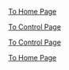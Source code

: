 [To Home Page](../index.md)

[To Control Page](./control.md)








[To Control Page](./control.md)

[To Home Page](../index.md)